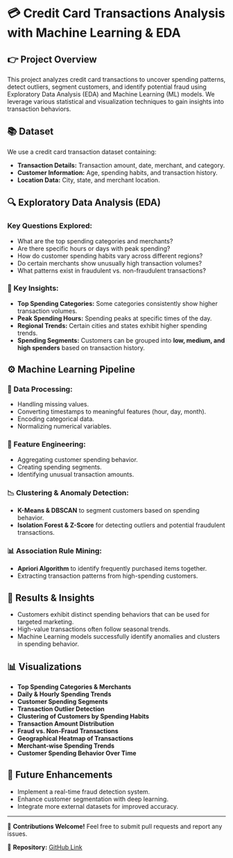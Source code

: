 # 💳 Credit Card Transactions Analysis with Machine Learning & EDA

## 👉 Project Overview

This project analyzes credit card transactions to uncover spending patterns, detect outliers, segment customers, and identify potential fraud using Exploratory Data Analysis (EDA) and Machine Learning (ML) models. We leverage various statistical and visualization techniques to gain insights into transaction behaviors.

## 📚 Dataset

We use a credit card transaction dataset containing:

- **Transaction Details:** Transaction amount, date, merchant, and category.
- **Customer Information:** Age, spending habits, and transaction history.
- **Location Data:** City, state, and merchant location.

## 🔍 Exploratory Data Analysis (EDA)

### Key Questions Explored:

- What are the top spending categories and merchants?
- Are there specific hours or days with peak spending?
- How do customer spending habits vary across different regions?
- Do certain merchants show unusually high transaction volumes?
- What patterns exist in fraudulent vs. non-fraudulent transactions?

### 🔢 Key Insights:

- **Top Spending Categories:** Some categories consistently show higher transaction volumes.
- **Peak Spending Hours:** Spending peaks at specific times of the day.
- **Regional Trends:** Certain cities and states exhibit higher spending trends.
- **Spending Segments:** Customers can be grouped into **low, medium, and high spenders** based on transaction history.

## ⚙️ Machine Learning Pipeline

### 🔄 Data Processing:

- Handling missing values.
- Converting timestamps to meaningful features (hour, day, month).
- Encoding categorical data.
- Normalizing numerical variables.

### 🔧 Feature Engineering:

- Aggregating customer spending behavior.
- Creating spending segments.
- Identifying unusual transaction amounts.

### 📉 Clustering & Anomaly Detection:

- **K-Means & DBSCAN** to segment customers based on spending behavior.
- **Isolation Forest & Z-Score** for detecting outliers and potential fraudulent transactions.

### 📊 Association Rule Mining:

- **Apriori Algorithm** to identify frequently purchased items together.
- Extracting transaction patterns from high-spending customers.

## 💪 Results & Insights

- Customers exhibit distinct spending behaviors that can be used for targeted marketing.
- High-value transactions often follow seasonal trends.
- Machine Learning models successfully identify anomalies and clusters in spending behavior.

## 📊 Visualizations

- **Top Spending Categories & Merchants**
- **Daily & Hourly Spending Trends**
- **Customer Spending Segments**
- **Transaction Outlier Detection**
- **Clustering of Customers by Spending Habits**
- **Transaction Amount Distribution**
- **Fraud vs. Non-Fraud Transactions**
- **Geographical Heatmap of Transactions**
- **Merchant-wise Spending Trends**
- **Customer Spending Behavior Over Time**

## 🚀 Future Enhancements

- Implement a real-time fraud detection system.
- Enhance customer segmentation with deep learning.
- Integrate more external datasets for improved accuracy.

---

🌟 **Contributions Welcome!** Feel free to submit pull requests and report any issues.

🔗 **Repository:** [GitHub Link](https://github.com/your-repo/credit-card-analysis)

